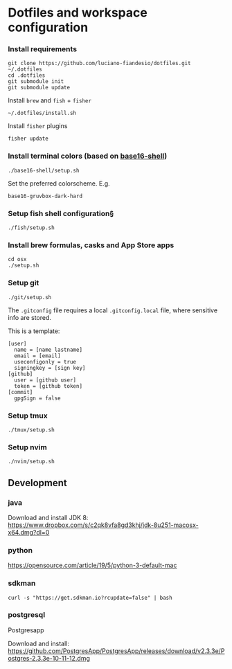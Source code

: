 # Dotfiles and workspace configuration


### Install requirements

```
git clone https://github.com/luciano-fiandesio/dotfiles.git ~/.dotfiles
cd .dotfiles
git submodule init
git submodule update
```

Install `brew` and `fish` + `fisher`

```
~/.dotfiles/install.sh
```

Install `fisher` plugins

```
fisher update
```

### Install terminal colors (based on [base16-shell](https://github.com/chriskempson/base16-shell))

```
./base16-shell/setup.sh
```

Set the preferred colorscheme. E.g.


```
base16-gruvbox-dark-hard
```


### Setup fish shell configuration§		

```
./fish/setup.sh
```


### Install brew formulas, casks and App Store apps

```
cd osx
./setup.sh
```


### Setup git

```
./git/setup.sh
```

The `.gitconfig` file requires a local `.gitconfig.local` file, where sensitive info are stored.

This is a template:

```
[user]
  name = [name lastname]
  email = [email]
  useconfigonly = true
  signingkey = [sign key] 
[github]
  user = [github user] 
  token = [github token]
[commit]
  gpgSign = false
```


### Setup tmux

```
./tmux/setup.sh
```


### Setup nvim

```
./nvim/setup.sh
```

## Development

### java

Download and install JDK 8: <https://www.dropbox.com/s/c2qk8vfa8gd3khj/jdk-8u251-macosx-x64.dmg?dl=0>


### python

https://opensource.com/article/19/5/python-3-default-mac

### sdkman

```
curl -s "https://get.sdkman.io?rcupdate=false" | bash
```

### postgresql

Postgresapp

Download and install: <https://github.com/PostgresApp/PostgresApp/releases/download/v2.3.3e/Postgres-2.3.3e-10-11-12.dmg>
